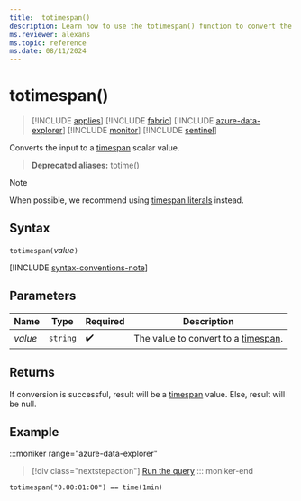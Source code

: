 ```yaml
---
title:  totimespan()
description: Learn how to use the totimespan() function to convert the input to a `timespan` scalar value.
ms.reviewer: alexans
ms.topic: reference
ms.date: 08/11/2024
---
```

# totimespan()

> [!INCLUDE [applies](../includes/applies-to-version/applies.md)] [!INCLUDE [fabric](../includes/applies-to-version/fabric.md)] [!INCLUDE [azure-data-explorer](../includes/applies-to-version/azure-data-explorer.md)] [!INCLUDE [monitor](../includes/applies-to-version/monitor.md)] [!INCLUDE [sentinel](../includes/applies-to-version/sentinel.md)]

Converts the input to a [timespan](scalar-data-types/timespan.md) scalar value.

> **Deprecated aliases:** totime()

> [!NOTE]
> When possible, we recommend using [timespan literals](../query/scalar-data-types/timespan.md#timespan-literals) instead.

## Syntax

`totimespan(`*value*`)`

[!INCLUDE [syntax-conventions-note](../includes/syntax-conventions-note.md)]

## Parameters

|Name|Type|Required|Description|
|--|--|--|--|
| *value* | `string` |  :heavy_check_mark: | The value to convert to a [timespan](scalar-data-types/timespan.md).|

## Returns

If conversion is successful, result will be a [timespan](scalar-data-types/timespan.md) value.
Else, result will be null.

## Example

:::moniker range="azure-data-explorer"
> [!div class="nextstepaction"]
> <a href="https://dataexplorer.azure.com/clusters/help/databases/Samples?query=H4sIAAAAAAAAAysoyswrUSjJL8nMTS0uSMzTUDLQMzCwMjC0MjBQ0lSwtVUAyWgY5mbmaQIAkicpMSwAAAA=" target="_blank">Run the query</a>
::: moniker-end

```kusto
totimespan("0.00:01:00") == time(1min)
```
